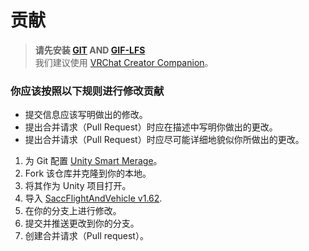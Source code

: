 # 贡献

> **请先安装 [GIT](https://git-scm.com/) AND [GIF-LFS](https://git-lfs.com/)**  
> 我们建议使用 [VRChat Creator Companion](https://vcc.docs.vrchat.com/guides/getting-started/)。

### 你应该按照以下规则进行修改贡献

- 提交信息应该写明做出的修改。
- 提出合并请求（Pull Request）时应在描述中写明你做出的更改。
- 提出合并请求（Pull Request）时应尽可能详细地貌似你所做出的更改。

1. 为 Git 配置 [Unity Smart Merage](https://docs.unity.cn/2019.4/Documentation/Manual/SmartMerge.html)。
2. Fork 该仓库并克隆到你的本地。
3. 将其作为 Unity 项目打开。
4. 导入 [SaccFlightAndVehicle v1.62](https://github.com/Sacchan-VRC/SaccFlightAndVehicles/releases/tag/1.62).
5. 在你的分支上进行修改。
6. 提交并推送更改到你的分支。
7. 创建合并请求（Pull request）。
